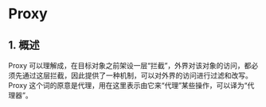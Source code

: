 <!--
 * @Author: Yu
 * @Date: 2020-08-18 10:43:47
 * @LastEditTime: 2020-08-18 10:54:06
 * @FilePath: \KeepLearning\Javascript\ES6\proxy.md
 * @Description: ''
-->
# Proxy

## 1. 概述

Proxy 可以理解成，在目标对象之前架设一层“拦截”，外界对该对象的访问，都必须先通过这层拦截，因此提供了一种机制，可以对外界的访问进行过滤和改写。Proxy 这个词的原意是代理，用在这里表示由它来“代理”某些操作，可以译为“代理器”。